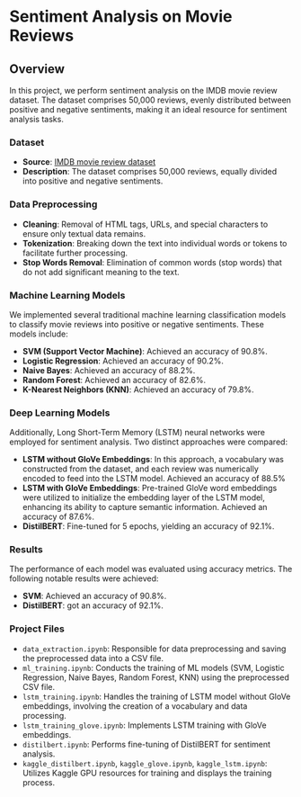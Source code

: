# Sentiment Analysis on Movie Reviews

## Overview

In this project, we perform sentiment analysis on the IMDB movie review dataset. The dataset comprises 50,000 reviews, evenly distributed between positive and negative sentiments, making it an ideal resource for sentiment analysis tasks.

### Dataset

- **Source**: [IMDB movie review dataset](https://ai.stanford.edu/~amaas/data/sentiment/aclImdb_v1.tar.gz)
- **Description**: The dataset comprises 50,000 reviews, equally divided into positive and negative sentiments.

### Data Preprocessing

- **Cleaning**: Removal of HTML tags, URLs, and special characters to ensure only textual data remains.
- **Tokenization**: Breaking down the text into individual words or tokens to facilitate further processing.
- **Stop Words Removal**: Elimination of common words (stop words) that do not add significant meaning to the text.

### Machine Learning Models

We implemented several traditional machine learning classification models to classify movie reviews into positive or negative sentiments. These models include:

- **SVM (Support Vector Machine)**: Achieved an accuracy of 90.8%.
- **Logistic Regression**: Achieved an accuracy of 90.2%.
- **Naive Bayes**: Achieved an accuracy of 88.2%.
- **Random Forest**: Achieved an accuracy of 82.6%.
- **K-Nearest Neighbors (KNN)**: Achieved an accuracy of 79.8%.

### Deep Learning Models

Additionally, Long Short-Term Memory (LSTM) neural networks were employed for sentiment analysis. Two distinct approaches were compared:

- **LSTM without GloVe Embeddings**: In this approach, a vocabulary was constructed from the dataset, and each review was numerically encoded to feed into the LSTM model. Achieved an accuracy of 88.5% 
- **LSTM with GloVe Embeddings**: Pre-trained GloVe word embeddings were utilized to initialize the embedding layer of the LSTM model, enhancing its ability to capture semantic information. Achieved an accuracy of 87.6%.
- **DistilBERT**: Fine-tuned for 5 epochs, yielding an accuracy of 92.1%.

### Results

The performance of each model was evaluated using accuracy metrics. The following notable results were achieved:

- **SVM**: Achieved an accuracy of 90.8%.
- **DistilBERT**: got an accuracy of 92.1%.



### Project Files

- `data_extraction.ipynb`: Responsible for data preprocessing and saving the preprocessed data into a CSV file.
- `ml_training.ipynb`: Conducts the training of ML models (SVM, Logistic Regression, Naive Bayes, Random Forest, KNN) using the preprocessed CSV file.
- `lstm_training.ipynb`: Handles the training of LSTM model without GloVe embeddings, involving the creation of a vocabulary and data processing.
- `lstm_training_glove.ipynb`: Implements LSTM training with GloVe embeddings.
- `distilbert.ipynb`: Performs fine-tuning of DistilBERT for sentiment analysis.
- `kaggle_distilbert.ipynb`, `kaggle_glove.ipynb`, `kaggle_lstm.ipynb`: Utilizes Kaggle GPU resources for training and displays the training process.
